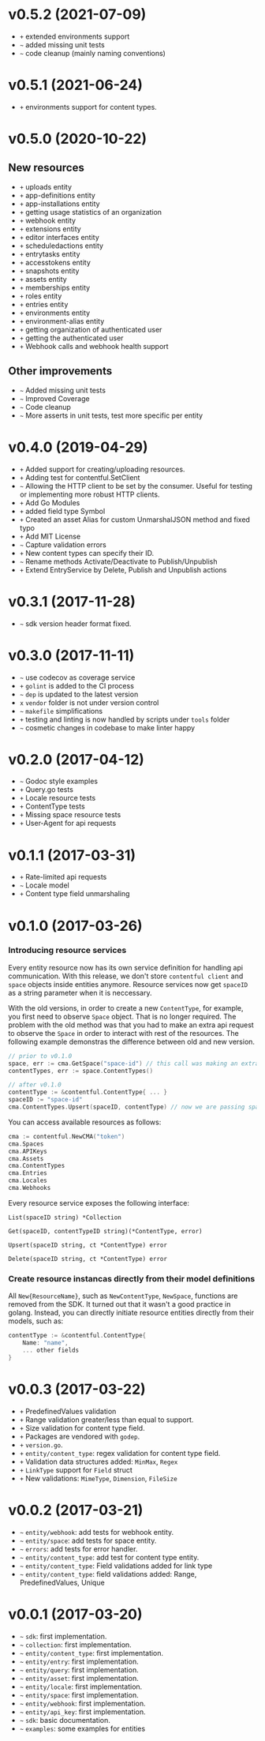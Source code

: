 v0.5.2 (2021-07-09)
===================
* `+` extended environments support 
* `~` added missing unit tests
* `~` code cleanup (mainly naming conventions)


v0.5.1 (2021-06-24)
===================
* `+` environments support for content types.


v0.5.0 (2020-10-22)
===================

New resources
-------------
* `+` uploads entity
* `+` app-definitions entity
* `+` app-installations entity
* `+` getting usage statistics of an organization
* `+` webhook entity
* `+` extensions entity
* `+` editor interfaces entity
* `+` scheduledactions entity
* `+` entrytasks entity
* `+` accesstokens entity
* `+` snapshots entity
* `+` assets entity
* `+` memberships entity
* `+` roles entity
* `+` entries entity
* `+` environments entity
* `+` environment-alias entity
* `+` getting organization of authenticated user
* `+` getting the authenticated user
* `+` Webhook calls and webhook health support

Other improvements
------------------
* `~` Added missing unit tests
* `~` Improved Coverage
* `~` Code cleanup
* `~` More asserts in unit tests, test more specific per entity


v0.4.0 (2019-04-29)
===================
* `+` Added support for creating/uploading resources.
* `+` Adding test for contentful.SetClient
* `~` Allowing the HTTP client to be set by the consumer. Useful for testing or implementing more robust HTTP clients.
* `+` Add Go Modules
* `+` added field type Symbol
* `+` Created an asset Alias for custom UnmarshalJSON method and fixed typo
* `+` Add MIT License
* `~` Capture validation errors
* `+` New content types can specify their ID.
* `~` Rename methods Activate/Deactivate to Publish/Unpublish
* `+` Extend EntryService by Delete, Publish and Unpublish actions


v0.3.1 (2017-11-28)
===================
* `~` sdk version header format fixed.
  

v0.3.0 (2017-11-11)
===================
* `~` use codecov as coverage service
* `+` `golint` is added to the CI process
* `~` `dep` is updated to the latest version
* `x` `vendor` folder is not under version control
* `~` `makefile` simplifications
* `+` testing and linting is now handled by scripts under `tools` folder
* `~` cosmetic changes in codebase to make linter happy


v0.2.0 (2017-04-12)
===================
* `~` Godoc style examples
* `+` Query.go tests
* `+` Locale resource tests
* `+` ContentType tests
* `+` Missing space resource tests
* `+` User-Agent for api requests


v0.1.1 (2017-03-31)
===================

* `+` Rate-limited api requests
* `~` Locale model
* `+` Content type field unmarshaling

v0.1.0 (2017-03-26)
===================

### Introducing resource services
Every entity resource now has its own service definition for handling api communication. With this release, we don't store `contentful client` and `space` objects inside entities anymore. Resource services now get `spaceID` as a string parameter when it is neccessary.

With the old versions, in order to create a new `ContentType`, for example, you first need to observe `Space` object. That is no longer required. The problem with the old method was that you had to make an extra api request to observe the `Space` in order to interact with rest of the resources. The following example demonstras the difference between old and new version.

```go
// prior to v0.1.0
space, err := cma.GetSpace("space-id") // this call was making an extra api call
contentTypes, err := space.ContentTypes()

// after v0.1.0
contentType := &contentful.ContentType{ ... }
spaceID := "space-id"
cma.ContentTypes.Upsert(spaceID, contentType) // now we are passing spaceID as string
```

You can access available resources as follows:

```go
cma := contentful.NewCMA("token")
cma.Spaces
cma.APIKeys
cma.Assets
cma.ContentTypes
cma.Entries
cma.Locales
cma.Webhooks
```

Every resource service exposes the following interface:

`List(spaceID string) *Collection`

`Get(spaceID, contentTypeID string)(*ContentType, error)`

`Upsert(spaceID string, ct *ContentType) error`

`Delete(spaceID string, ct *ContentType) error`

### Create resource instancas directly from their model definitions

All `New{ResourceName}`, such as `NewContentType`, `NewSpace`, functions are removed from the SDK. It turned out that it wasn't a good practice in golang. Instead, you can directly initiate resource entities directly from their models, such as:

```go
contentType := &contentful.ContentType{
    Name: "name",
    ... other fields
}
```


v0.0.3 (2017-03-22)
===================
* `+` PredefinedValues validation
* `+` Range validation greater/less than equal to support.
* `+` Size validation for content type field.
* `+` Packages are vendored with `godep`.
* `+` `version.go`.
* `+` `entity/content_type`: regex validation for content type field.
* `+` Validation data structures added: `MinMax`, `Regex`
* `+` `LinkType` support for `Field` struct
* `+` New validations: `MimeType`, `Dimension`, `FileSize`


v0.0.2 (2017-03-21)
===================
* `~` `entity/webhook`: add tests for webhook entity.
* `~` `entity/space`: add tests for space entity.
* `~` `errors`: add tests for error handler.
* `~` `entity/content_type`: add test for content type entity.
* `~` `entity/content_type`: Field validations added for link type
* `~` `entity/content_type`: field validations added: Range, PredefinedValues, Unique


v0.0.1 (2017-03-20)
===================
* `~` `sdk`: first implementation.
* `~` `collection`: first implementation.
* `~` `entity/content_type`: first implementation.
* `~` `entity/entry`: first implementation.
* `~` `entity/query`: first implementation.
* `~` `entity/asset`: first implementation.
* `~` `entity/locale`: first implementation.
* `~` `entity/space`: first implementation.
* `~` `entity/webhook`: first implementation.
* `~` `entity/api_key`: first implementation.
* `~` `sdk`: basic documentation.
* `~` `examples`: some examples for entities
